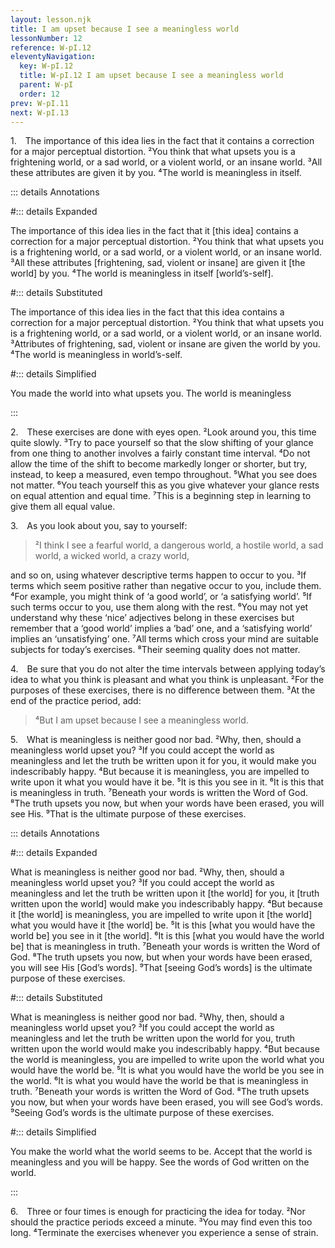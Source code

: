 ```yaml
---
layout: lesson.njk
title: I am upset because I see a meaningless world
lessonNumber: 12
reference: W-pI.12
eleventyNavigation:
  key: W-pI.12
  title: W-pI.12 I am upset because I see a meaningless world
  parent: W-pI
  order: 12
prev: W-pI.11
next: W-pI.13
---
```


1. The importance of this idea lies in the fact that it contains a correction for a major perceptual distortion. 
²You think that what upsets you is a frightening world, or a sad world, or a violent world, or an insane world. 
³All these attributes are given it by you. 
⁴The world is meaningless in itself.

::: details Annotations

#::: details Expanded

The importance of this idea lies in the fact that it [this idea] contains a correction for a major perceptual distortion. 
²You think that what upsets you is a frightening world, or a sad world, or a violent world, or an insane world. 
³All these attributes [frightening, sad, violent or insane] are given it [the world] by you. 
⁴The world is meaningless in itself [world’s-self].

#::: details Substituted

The importance of this idea lies in the fact that this idea contains a correction for a major perceptual distortion. 
²You think that what upsets you is a frightening world, or a sad world, or a violent world, or an insane world. 
³Attributes of frightening, sad, violent or insane are given the world by you. 
⁴The world is meaningless in world’s-self.

#::: details Simplified

You made the world into what upsets you. 
The world is meaningless

:::

2. These exercises are done with eyes open. 
²Look around you, this time quite slowly. 
³Try to pace yourself so that the slow shifting of your glance from one thing to another involves a fairly constant time interval. 
⁴Do not allow the time of the shift to become markedly longer or shorter, but try, instead, to keep a measured, even tempo throughout. 
⁵What you see does not matter. 
⁶You teach yourself this as you give whatever your glance rests on equal attention and equal time. 
⁷This is a beginning step in learning to give them all equal value.

3. As you look about you, say to yourself:

>²I think I see a fearful world, a dangerous world, a hostile world, a sad world, a wicked world, a crazy world,

and so on, using whatever descriptive terms happen to occur to you. 
³If terms which seem positive rather than negative occur to you, include them. 
⁴For example, you might think of ‘a good world’, or ‘a satisfying world’. 
⁵If such terms occur to you, use them along with the rest. 
⁶You may not yet understand why these ‘nice’ adjectives belong in these exercises but remember that a ‘good world’ implies a ‘bad’ one, and a ‘satisfying world’ implies an ‘unsatisfying’ one. 
⁷All terms which cross your mind are suitable subjects for today’s exercises. 
⁸Their seeming quality does not matter.

4. Be sure that you do not alter the time intervals between applying today’s idea to what you think is pleasant and what you think is unpleasant. 
²For the purposes of these exercises, there is no difference between them. 
³At the end of the practice period, add:

>⁴But I am upset because I see a meaningless world.

5. What is meaningless is neither good nor bad. 
²Why, then, should a meaningless world upset you? 
³If you could accept the world as meaningless and let the truth be written upon it for you, it would make you indescribably happy. 
⁴But because it is meaningless, you are impelled to write upon it what you would have it be. 
⁵It is this you see in it. 
⁶It is this that is meaningless in truth. 
⁷Beneath your words is written the Word of God. 
⁸The truth upsets you now, but when your words have been erased, you will see His. 
⁹That is the ultimate purpose of these exercises.

::: details Annotations

#::: details Expanded

What is meaningless is neither good nor bad. 
²Why, then, should a meaningless world upset you? 
³If you could accept the world as meaningless and let the truth be written upon it [the world] for you, it [truth written upon the world] would make you indescribably happy. 
⁴But because it [the world] is meaningless, you are impelled to write upon it [the world] what you would have it [the world] be. 
⁵It is this [what you would have the world be] you see in it [the world]. 
⁶It is this [what you would have the world be] that is meaningless in truth. 
⁷Beneath your words is written the Word of God. 
⁸The truth upsets you now, but when your words have been erased, you will see His [God’s words]. 
⁹That [seeing God’s words] is the ultimate purpose of these exercises.

#::: details Substituted

What is meaningless is neither good nor bad. 
²Why, then, should a meaningless world upset you? 
³If you could accept the world as meaningless and let the truth be written upon the world for you, truth written upon the world would make you indescribably happy. 
⁴But because the world is meaningless, you are impelled to write upon the world what you would have the world be. 
⁵It is what you would have the world be you see in the world. 
⁶It is what you would have the world be that is meaningless in truth. 
⁷Beneath your words is written the Word of God. 
⁸The truth upsets you now, but when your words have been erased, you will see God’s words. 
⁹Seeing God’s words is the ultimate purpose of these exercises.

#::: details Simplified

You make the world what the world seems to be. 
Accept that the world is meaningless and you will be happy. 
See the words of God written on the world.

:::

6. Three or four times is enough for practicing the idea for today. 
²Nor should the practice periods exceed a minute. 
³You may find even this too long. 
⁴Terminate the exercises whenever you experience a sense of strain.
